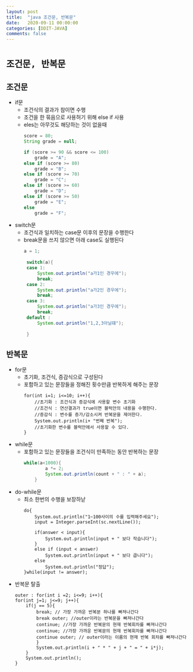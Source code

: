 ```yaml
---
layout: post
title:  "java 조건문, 반복문"
date:   2020-09-11 00:00:00
categories: [DDIT-JAVA]
comments: false
---
```


# `조건문, 반복문`

## 조건문
- if문
    - 조건식의 결과가 참이면 수행
    - 조건을 한 묶음으로 사용허기 위해 else if 사용
    - eles는 아무것도 해당하는 것이 없을때
        ```java
        score = 80;
        String grade = null;

        if (score >= 90 && score <= 100)
            grade = "A";
        else if (score >= 80)
            grade = "B";
        else if (score >= 70)
            grade = "C";
        else if (score >= 60)
            grade = "D";
        else if (score >= 50)
            grade = "E";
        else
            grade = "F";
        ```
- switch문
    - 조건식과 일치하는 case문 이후의 문장을 수행한다
    - break문을 쓰지 않으면 아래 case도 실행된다      
        ```java
        a = 1;
     
         switch(a){
         case 1:
             System.out.println("a가1인 경우에");
             break;
         case 2:
             System.out.println("a가2인 경우에");
             break;
         case 3:
             System.out.println("a가3인 경우에");
             break;
         default :
             System.out.println("1,2,3아닐떄");
         
         }
        ```
      
## 반복문
- for문
    - 초기화, 조건식, 증감식으로 구성된다
    - 포함하고 있는 문장들을 정해진 횟수만큼 반복하게 해주는 문장 
        ```
        for(int i=1; i<=10; i++){
            //초기화 : 조건식과 증감식에 사용할 변수 초기화
            //조건식 : 연산결과가 true이면 블럭안의 내용을 수행한다.
            //증감식 : 변수를 증가/감소시켜 반복문을 제어한다.
            System.out.println(i+ "번째 반복");
            //초기화한 변수를 블럭안에서 사용할 수 있다.
        }

- while문
    - 포함하고 있는 문장들을 조건식이 만족하는 동안 반복하는 문장
        ```java
        while(a<1000){
        		a *= 2;
        		System.out.println(count + " : " + a);
        	}
        ```   
- do-while문
    - 최소 한번의 수행을 보장하낟  
        ```
        do{
            System.out.println("1~100사이의 수를 입력해주세요");
            input = Integer.parseInt(sc.nextLine());
            
            if(answer < input){
                System.out.println(input + " 보다 작습니다");
            }
            else if (input < answer)
                System.out.println(input + " 보다 큽니다");
            else
                System.out.println("정답");
        }while(input != answer);      
        ```       
- 반복문 탈출
    ```
    outer : for(int i =2; i<=9; i++){
   	for(int j=1; j<=9; j++){
        if(j == 5){
            break; // 가장 가까운 반복분 하나를 빠져나간다
            break outer; //outer이라는 반복문을 빠져나간다
            continue; //가장 가까운 반복문의 현재 반복회차를 빠져나간다
            continue; //가장 가까운 반복문의 현재 반복회차를 빠져나간다
            continue outer; // outer이라는 이름의 현재 반복 회차를 빠져나간다
            }
            System.out.println(i + " * " + j + " = " + i*j);
        }
        System.out.println();
    }
    ```          